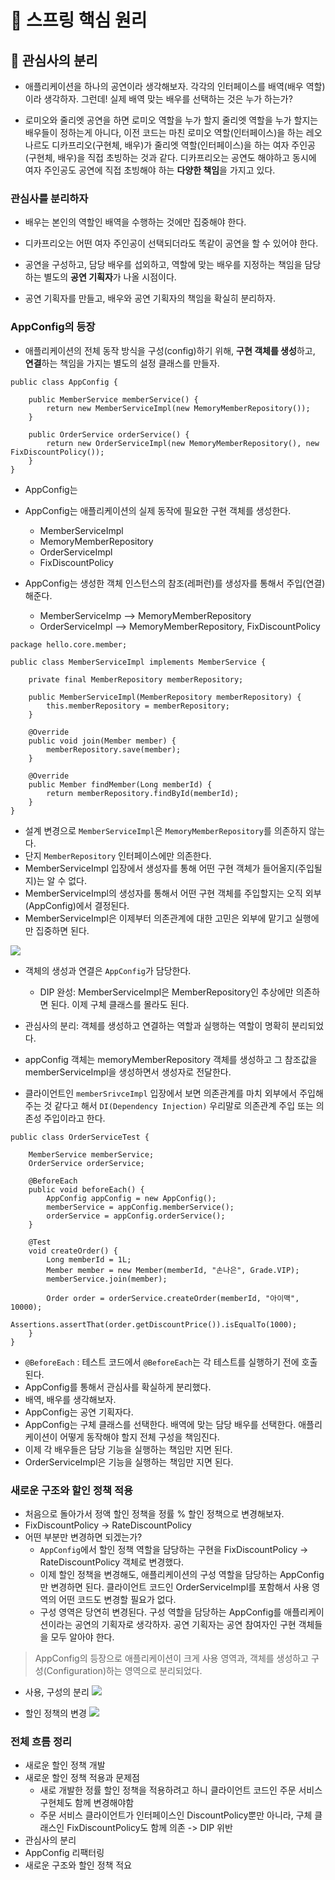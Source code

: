 # :book: 스프링 핵심 원리

## :pushpin: 관심사의 분리

- 애플리케이션을 하나의 공연이라 생각해보자. 각각의 인터페이스를 배역(배우 역할)이라 생각하자.
그런데! 실제 배역 맞는 배우를 선택하는 것은 누가 하는가?
  
- 로미오와 줄리엣 공연을 하면 로미오 역할을 누가 할지 줄리엣 역할을 누가 할지는 배우들이 정하는게 아니다,
이전 코드는 마친 로미오 역할(인터페이스)을 하는 레오나르도 디카프리오(구현체, 배우)가 줄리엣 역할(인터페이스)을
  하는 여자 주인공 (구현체, 배우)을 직접 초빙하는 것과 같다. 디카프리오는 공연도 해야하고 동시에 여자 주인공도
  공연에 직접 초빙해야 하는 **다양한 책임**을 가지고 있다.
  
### 관심사를 분리하자
- 배우는 본인의 역할인 배역을 수행하는 것에만 집중해야 한다.
- 디카프리오는 어떤 여자 주인공이 선택되더라도 똑같이 공연을 할 수 있어야 한다.
- 공연을 구성하고, 담당 배우를 섭외하고, 역할에 맞는 배우를 지정하는 책임을 담당하는 별도의 **공연 기획자**가
나올 시점이다.
  
- 공연 기획자를 만들고, 배우와 공연 기획자의 책임을 확실히 분리하자.

### AppConfig의 등장
- 애플리케이션의 전체 동작 방식을 구성(config)하기 위해, **구현 객체를 생성**하고, **연결**하는 책임을 가지는
별도의 설정 클래스를 만들자.
  

```
public class AppConfig {

    public MemberService memberService() {
        return new MemberServiceImpl(new MemoryMemberRepository());
    }
    
    public OrderService orderService() {
        return new OrderServiceImpl(new MemoryMemberRepository(), new FixDiscountPolicy());
    }
}
```

- AppConfig는 
- AppConfig는 애플리케이션의 실제 동작에 필요한 구현 객체를 생성한다.
  - MemberServiceImpl
  - MemoryMemberRepository
  - OrderServiceImpl
  - FixDiscountPolicy
  
- AppConfig는 생성한 객체 인스턴스의 참조(레퍼런)를 생성자를 통해서 주입(연결)해준다.
  - MemberServiceImp --> MemoryMemberRepository
  - OrderServiceImpl --> MemoryMemberRepository, FixDiscountPolicy
  

```
package hello.core.member;

public class MemberServiceImpl implements MemberService {

    private final MemberRepository memberRepository;

    public MemberServiceImpl(MemberRepository memberRepository) {
        this.memberRepository = memberRepository;
    }

    @Override
    public void join(Member member) {
        memberRepository.save(member);
    }

    @Override
    public Member findMember(Long memberId) {
        return memberRepository.findById(memberId);
    }
}
```

- 설계 변경으로 `MemberServiceImpl`은 `MemoryMemberRepository`를 의존하지 않는다.
- 단지 `MemberRepository` 인터페이스에만 의존한다.
- MemberServiceImpl 입장에서 생성자를 통해 어떤 구현 객체가 들어올지(주입될지)는 알 수 없다.
- MemberServiceImpl의 생성자를 통해서 어떤 구현 객체를 주입할지는 오직 외부(AppConfig)에서 결정된다.
- MemberServiceImpl은 이제부터 의존관계에 대한 고민은 외부에 맡기고 실행에만 집중하면 된다.

![](./image/AppConfig분리.png)

- 객체의 생성과 연결은 `AppConfig`가 담당한다.
  - DIP 완성: MemberServiceImpl은 MemberRepository인 추상에만 의존하면 된다. 이제 구체 클래스를 몰라도 된다.
- 관심사의 분리: 객체를 생성하고 연결하는 역할과 실행하는 역할이 명확히 분리되었다.

- appConfig 객체는 memoryMemberRepository 객체를 생성하고 그 참조값을 memberServiceImpl을 생성하면서
생성자로 전달한다.
  
- 클라이언트인 `memberSrivceImpl` 입장에서 보면 의존관계를 마치 외부에서 주입해주는 것 같다고 해서
`DI(Dependency Injection)` 우리말로 의존관계 주입 또는 의존성 주입이라고 한다.
  

```
public class OrderServiceTest {

    MemberService memberService;
    OrderService orderService;

    @BeforeEach
    public void beforeEach() {
        AppConfig appConfig = new AppConfig();
        memberService = appConfig.memberService();
        orderService = appConfig.orderService();
    }

    @Test
    void createOrder() {
        Long memberId = 1L;
        Member member = new Member(memberId, "손나은", Grade.VIP);
        memberService.join(member);

        Order order = orderService.createOrder(memberId, "아이맥", 10000);
        Assertions.assertThat(order.getDiscountPrice()).isEqualTo(1000);
    }
}
```

- `@BeforeEach` : 테스트 코드에서 `@BeforeEach`는 각 테스트를 실행하기 전에 호출된다.
- AppConfig를 통해서 관심사를 확실하게 분리했다.
- 배역, 배우를 생각해보자.
- AppConfig는 공연 기획자다.
- AppConfig는 구체 클래스를 선택한다. 배역에 맞는 담당 배우를 선택한다. 애플리케이션이 어떻게 동작해야 할지 전체 구성을 책임진다.
- 이제 각 배우들은 담당 기능을 실행하는 책임만 지면 된다.
- OrderServiceImpl은 기능을 실행하는 책임만 지면 된다. 


### 새로운 구조와 할인 정책 적용
- 처음으로 돌아가서 정액 할인 정책을 정률 % 할인 정책으로 변경해보자.
- FixDiscountPolicy -> RateDiscountPolicy
- 어떤 부분만 변경하면 되겠는가?
  - `AppConfig`에서 할인 정책 역할을 담당하는 구현을 FixDiscountPolicy -> RateDiscountPolicy 객체로 변경했다.
  - 이제 할인 정책을 변경해도, 애플리케이션의 구성 역할을 담당하는 AppConfig만 변경하면 된다. 클라이언트 코드인
  OrderServiceImpl를 포함해서 사용 영역의 어떤 코드도 변경할 필요가 없다.
  - 구성 영역은 당연히 변경된다. 구성 역할을 담당하는 AppConfig를 애플리케이션이라는 공연의 기획자로 생각하자.
  공연 기획자는 공연 참여자인 구현 객체들을 모두 알아야 한다.

> AppConfig의 등장으로 애플리케이션이 크게 사용 영역과, 객체를 생성하고 구성(Configuration)하는 영역으로 분리되었다.

- 사용, 구성의 분리
![](./image/AppConfig1.png)
  
- 할인 정책의 변경
![](./image/AppConfig2.png)
  

### 전체 흐름 정리
- 새로운 할인 정책 개발
- 새로운 할인 정책 적용과 문제점
  - 새로 개발한 정률 할인 정책을 적용하려고 하니 클라이언트 코드인 주문 서비스 구현체도 함께 변경해야함
  - 주문 서비스 클라이언트가 인터페이스인 DiscountPolicy뿐만 아니라, 구체 클래스인 FixDiscountPolicy도 함께 의존 -> DIP 위반
- 관심사의 분리
- AppConfig 리팩터링
- 새로운 구조와 할인 정책 적요 
  